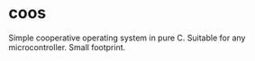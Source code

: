 # coos
Simple cooperative operating system in pure C. Suitable for any microcontroller. Small footprint. 
